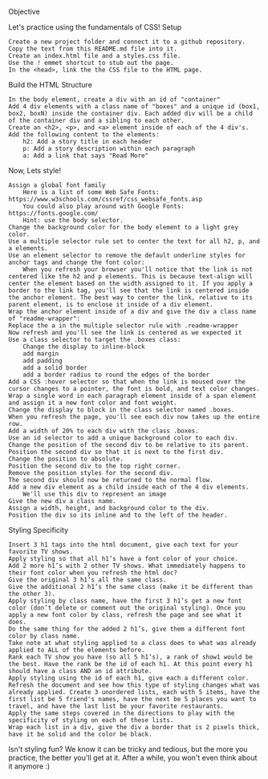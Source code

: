 
Objective

Let's practice using the fundamentals of CSS!
Setup

    Create a new project folder and connect it to a github repository. Copy the text from this README.md file into it.
    Create an index.html file and a styles.css file.
    Use the ! emmet shortcut to stub out the page.
    In the <head>, link the the CSS file to the HTML page.

Build the HTML Structure

    In the body element, create a div with an id of "container"
    Add 4 div elements with a class name of "boxes" and a unique id (box1, box2, boxN) inside the container div. Each added div will be a child of the container div and a sibling to each other.
    Create an <h2>, <p>, and <a> element inside of each of the 4 div's. Add the following content to the elements:
        h2: Add a story title in each header
        p: Add a story description within each paragraph
        a: Add a link that says "Read More"

Now, Lets style!

    Assign a global font family
        Here is a list of some Web Safe Fonts: https://www.w3schools.com/cssref/css_websafe_fonts.asp
        You could also play around with Google Fonts: https://fonts.google.com/
        Hint: use the body selector.
    Change the background color for the body element to a light grey color.
    Use a multiple selector rule set to center the text for all h2, p, and a elements.
    Use an element selector to remove the default underline styles for anchor tags and change the font color:
        When you refresh your browser you'll notice that the link is not centered like the h2 and p elements. This is because text-align will center the element based on the width assigned to it. If you apply a border to the link tag, you'll see that the link is centered inside the anchor element. The best way to center the link, relative to its parent element, is to enclose it inside of a div element.
    Wrap the anchor element inside of a div and give the div a class name of "readme-wrapper":
    Replace the a in the multiple selector rule with .readme-wrapper
    Now refresh and you'll see the link is centered as we expected it
    Use a class selector to target the .boxes class:
        Change the display to inline-block
        add margin
        add padding
        add a solid border
        add a border radius to round the edges of the border
    Add a CSS :hover selector so that when the link is moused over the cursor changes to a pointer, the font is bold, and text color changes.
    Wrap a single word in each paragraph element inside of a span element and assign it a new font color and font weight.
    Change the display to block in the class selector named .boxes.
    When you refresh the page, you'll see each div now takes up the entire row.
    Add a width of 20% to each div with the class .boxes.
    Use an id selector to add a unique background color to each div.
    Change the position of the second div to be relative to its parent.
    Position the second div so that it is next to the first div.
    Change the position to absolute.
    Position the second div to the top right corner.
    Remove the position styles for the second div.
    The second div should now be returned to the normal flow.
    Add a new div element as a child inside each of the 4 div elements.
        We'll use this div to represent an image
    Give the new div a class name.
    Assign a width, height, and background color to the div.
    Position the div so its inline and to the left of the header.

Styling Specificity

    Insert 3 h1 tags into the html document, give each text for your favorite TV shows.
    Apply styling so that all h1’s have a font color of your choice.
    Add 2 more h1’s with 2 other TV shows. What immediately happens to their font color when you refresh the html doc?
    Give the original 3 h1’s all the same class.
    Give the additional 2 h1’s the same class (make it be different than the other 3).
    Apply styling by class name, have the first 3 h1’s get a new font color (don’t delete or comment out the original styling). Once you apply a new font color by class, refresh the page and see what it does.
    Do the same thing for the added 2 h1’s, give them a different font color by class name.
    Take note at what styling applied to a class does to what was already applied to ALL of the elements before.
    Rank each TV show you have (so all 5 h1’s), a rank of show1 would be the best. Have the rank be the id of each h1. At this point every h1 should have a class AND an id attribute.
    Apply styling using the id of each h1, give each a different color. Refresh the document and see how this type of styling changes what was already applied. Create 3 unordered lists, each with 5 items, have the first list be 5 friend's names, have the next be 5 places you want to travel, and have the last list be your favorite restaurants.
    Apply the same steps covered in the directions to play with the specificity of styling on each of these lists.
    Wrap each list in a div, give the div a border that is 2 pixels thick, have it be solid and the color be black.

Isn't styling fun? We know it can be tricky and tedious, but the more you practice, the better you'll get at it. After a while, you won't even think about it anymore :)
